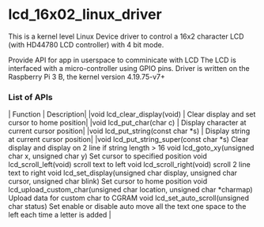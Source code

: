 # lcd_16x02_linux_driver

This is a kernel level Linux Device driver to control a 16x2 character LCD (with HD44780 LCD controller) with 4 bit mode.

Provide API for app in userspace to comminicate with LCD
The LCD is interfaced with a micro-controller using GPIO pins.
Driver is written on the Raspberry Pi 3 B, the kernel version 4.19.75-v7+

### List of APIs

| Function | Description|
|void lcd_clear_display(void) |	Clear display and set cursor to home position|
|void lcd_put_char(char c) |	Display character at current cursor position|
|void lcd_put_string(const char *s) |	Display string at current cursor position|
|void lcd_put_string_super(const char *s)	Clear display and display on 2 line if string length > 16
void lcd_goto_xy(unsigned char x, unsigned char y)	Set cursor to specified position
void lcd_scroll_left(void)	scroll text to left
void lcd_scroll_right(void)	scroll 2 line text to right
void lcd_set_display(unsigned char display, unsigned char cursor, unsigned char blink)	Set cursor to home position
void lcd_upload_custom_char(unsigned char location, unsigned char *charmap)	Upload data for custom char to CGRAM
void lcd_set_auto_scroll(unsigned char status)	Set enable or disable auto move all the text one space to the left each time a letter is added |
